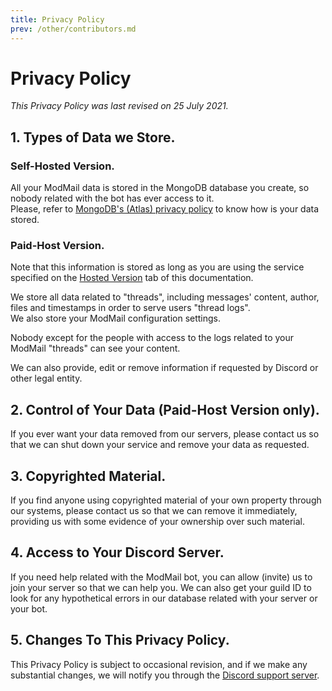 ```yaml
---
title: Privacy Policy
prev: /other/contributors.md
---
```


# Privacy Policy

*This Privacy Policy was last revised on 25 July 2021.*

## 1. Types of Data we Store.

### Self-Hosted Version.

All your ModMail data is stored in the MongoDB database you create, so nobody related with the bot has ever access to it.
<br/>
Please, refer to [MongoDB's (Atlas) privacy policy](https://www.mongodb.com/legal/privacy-policy) to know how is your data stored.

### Paid-Host Version.

Note that this information is stored as long as you are using the service specified on the [Hosted Version](/hosted_version.md) tab of this documentation.

We store all data related to "threads", including messages' content, author, files and timestamps in order to serve users "thread logs".
<br/>
We also store your ModMail configuration settings.

Nobody except for the people with access to the logs related to your ModMail "threads" can see your content.

We can also provide, edit or remove information if requested by Discord or other legal entity.

## 2. Control of Your Data (Paid-Host Version only).

If you ever want your data removed from our servers, please contact us so that we can shut down your service and remove your data as requested.

## 3. Copyrighted Material.

If you find anyone using copyrighted material of your own property through our systems, please contact us so that we can remove it immediately, providing us with some evidence of your ownership over such material.

## 4. Access to Your Discord Server.

If you need help related with the ModMail bot, you can allow (invite) us to join your server so that we can help you. We can also get your guild ID to look for any hypothetical errors in our database related with your server or your bot.

## 5. Changes To This Privacy Policy.

This Privacy Policy is subject to occasional revision, and if we make any substantial changes, we will notify you through the [Discord support server](https://discord.gg/aUNhdFD).
